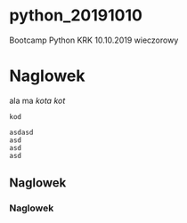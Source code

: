 # python_20191010
Bootcamp Python KRK 10.10.2019 wieczorowy

# Naglowek 

ala ma *kota* _kot_

`kod`

```
asdasd
asd
asd
asd
```



## Naglowek

### Naglowek